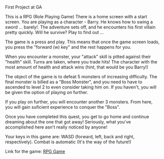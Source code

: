 First Project at GA

This is a RPG (Role Playing Game)
There is a home screen with a start screen.  You are playing as a character - Barry.  He knows how to swing a sword ... barely!.  The adventure sets off, and he encounters his first villain pretty quickly.  Will he survive?  Play to find out ...

The game is a press and play.  This means that once the game screen loads, you press the "forward (w) key" and the rest happens for you.

When you encounter a monster, your "attack" skill is pitted against their "health" skill.  Turns are taken, where you trade hits!  The character with the most amount of health and attack wins (hint, that would be you Barry!)

The object of the game is to defeat 5 monsters of increasing difficulty.  The final monster is billed as a "Boss Monster", and you need to have to ascended to level 2 to even consider taking him on.  If you haven't, you will be given the option of playing on further.

If you play on further, you will encounter another 3 monsters.  From here, you will gain suficient experience to conquer the "Boss".

Once you have completed this quest, you get to go home and continue dreaming about the one that got away!  Seriously, what you've accomplished here asn't really noticed by anyone!

Your keys in this game are:  WASD (forward, left, back and right, respectively).  Combat is automatic (It's the way of the future!)

Link for the game:
[RPG Game](SeaPyp.github.io/GA-First-Project/)

